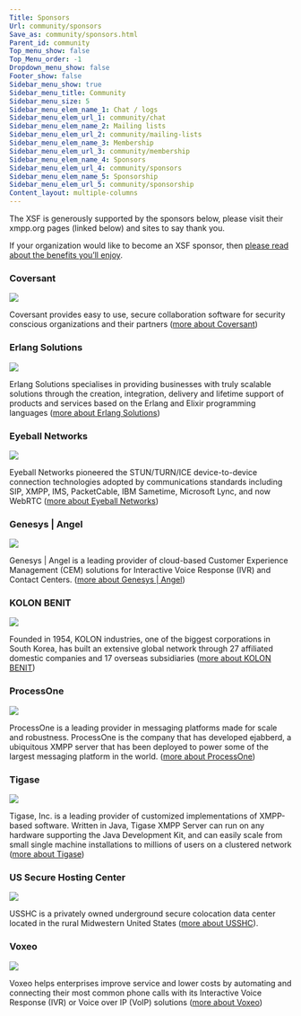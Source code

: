 ```yaml
---
Title: Sponsors
Url: community/sponsors
Save_as: community/sponsors.html
Parent_id: community
Top_menu_show: false
Top_Menu_order: -1
Dropdown_menu_show: false
Footer_show: false
Sidebar_menu_show: true
Sidebar_menu_title: Community
Sidebar_menu_size: 5
Sidebar_menu_elem_name_1: Chat / logs
Sidebar_menu_elem_url_1: community/chat
Sidebar_menu_elem_name_2: Mailing lists
Sidebar_menu_elem_url_2: community/mailing-lists
Sidebar_menu_elem_name_3: Membership
Sidebar_menu_elem_url_3: community/membership
Sidebar_menu_elem_name_4: Sponsors
Sidebar_menu_elem_url_4: community/sponsors
Sidebar_menu_elem_name_5: Sponsorship
Sidebar_menu_elem_url_5: community/sponsorship
Content_layout: multiple-columns
---
```


The XSF is generously supported by the sponsors below, please visit their xmpp.org pages (linked below) and sites to say thank you.

If your organization would like to become an XSF sponsor, then [please read about the benefits you’ll enjoy](/community/sponsorship).


### Coversant

[![](/images/logos/coversant.png)](/sponsors/coversant)

Coversant provides easy to use, secure collaboration software for security conscious organizations and their partners ([more about Coversant](/sponsors/coversant))


### Erlang Solutions

[![](/images/logos/erlang-solutions.png)](/sponsors/erlang-solutions)

Erlang Solutions specialises in providing businesses with truly scalable solutions through the creation, integration, delivery and lifetime support of products and services based on the Erlang and Elixir programming languages ([more about Erlang Solutions](/sponsors/erlang-solutions))


### Eyeball Networks

[![](/images/logos/eyeball-networks.png)](/sponsors/eyeball-networks)

Eyeball Networks pioneered the STUN/TURN/ICE device-to-device connection technologies adopted by communications standards including SIP, XMPP, IMS, PacketCable, IBM Sametime, Microsoft Lync, and now WebRTC ([more about Eyeball Networks](/sponsors/eyeball-networks))


### Genesys | Angel

[![](/images/logos/genesys-angel.jpg)](/sponsors/genesys-angel)

Genesys | Angel is a leading provider of cloud-based Customer Experience Management (CEM) solutions for Interactive Voice Response (IVR) and Contact Centers. ([more about Genesys | Angel](/sponsors/genesys-angel))


### KOLON BENIT

[![](/images/logos/kolon-benit.png)](/sponsors/kolon-benit)

Founded in 1954, KOLON industries, one of the biggest corporations in South Korea, has built an extensive global network through 27 affiliated domestic companies and 17 overseas subsidiaries ([more about KOLON BENIT](/sponsors/kolon-benit))


### ProcessOne

[![](/images/logos/process-one.png)](/sponsors/processone)

ProcessOne is a leading provider in messaging platforms made for scale and robustness. ProcessOne is the company that has developed ejabberd, a ubiquitous XMPP server that has been deployed to power some of the largest messaging platform in the world.
([more about ProcessOne](/sponsors/processone))


### Tigase

[![](/images/logos/tigase.png)](/sponsors/tigase)

Tigase, Inc. is a leading provider of customized implementations of XMPP-based software. Written in Java, Tigase XMPP Server can run on any hardware supporting the Java Development Kit, and can easily scale from small single machine installations to millions of users on a clustered network ([more about Tigase](/sponsors/tigase))


### US Secure Hosting Center

[![](/images/logos/usshc.png)](/sponsors/us-secure-hosting-center)

USSHC is a privately owned underground secure colocation data center located in the rural Midwestern United States ([more about USSHC](/sponsors/us-secure-hosting-center)).


### Voxeo

[![](/images/logos/voxeo.gif)](/sponsors/voxeo)

Voxeo helps enterprises improve service and lower costs by automating and connecting their most common phone calls with its Interactive Voice Response (IVR) or Voice over IP (VoIP) solutions ([more about Voxeo](/sponsors/voxeo))
